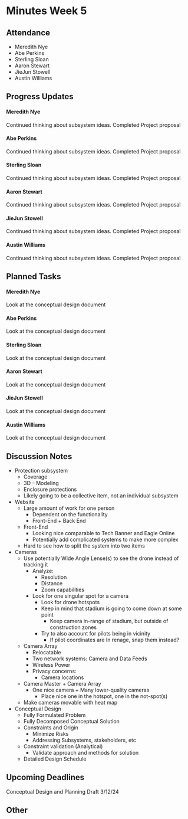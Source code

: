 # Minutes Week 5

## Attendance
   - Meredith Nye
   - Abe Perkins
   - Sterling Sloan
   - Aaron Stewart
   - JieJun Stowell
   - Austin Williams

## Progress Updates
#### Meredith Nye
Continued thinking about subsystem ideas. Completed Project proposal
#### Abe Perkins
Continued thinking about subsystem ideas. Completed Project proposal
#### Sterling Sloan
Continued thinking about subsystem ideas. Completed Project proposal
#### Aaron Stewart
Continued thinking about subsystem ideas. Completed Project proposal
#### JieJun Stowell
Continued thinking about subsystem ideas. Completed Project proposal
#### Austin Williams
Continued thinking about subsystem ideas. Completed Project proposal

## Planned Tasks
#### Meredith Nye
Look at the conceptual design document
#### Abe Perkins
Look at the conceptual design document
#### Sterling Sloan
Look at the conceptual design document
#### Aaron Stewart
Look at the conceptual design document
#### JieJun Stowell
Look at the conceptual design document
#### Austin Williams
Look at the conceptual design document

## Discussion Notes
- Protection subsystem
   - Coverage
   - 3D – Modeling
   - Enclosure protections
   - Likely going to be a collective item, not an individual subsystem
- Website
   - Large amount of work for one person
      - Dependent on the functionality
      - Front-End + Back End
   - Front-End
      - Looking nice comparable to Tech Banner and Eagle Online
      - Potentially add complicated systems to make more complex
   - Hard to see how to split the system into two items
- Cameras
   - Use potentially Wide Angle Lense(s) to see the drone instead of tracking it
      - Analyze:
         - Resolution
         - Distance
         - Zoom capabilities
      - Look for one singular spot for a camera
         - Look for drone hotspots
         - Keep in mind that stadium is going to come down at some point
            - Keep camera in-range of stadium, but outside of construction zones
         - Try to also account for pilots being in vicinity
            - If pilot coordinates are In renage, snap them instead?
   - Camera Array
      - Relocatable
      - Two network systems: Camera and Data Feeds
      - Wireless Power
      - Privacy concerns:
         - Camera locations
   - Camera Master + Camera Array
      - One nice camera + Many lower-quality cameras
         - Place nice one in the hotspot, one in the not-spot(s)
   - Make cameras movable with heat map
- Conceptual Design
   - Fully Formulated Problem
   - Fully Decomposed Conceptual Solution
   - Constraints and Origin
      - Minimize Risks
      - Addressing Subsystems, stakeholders, etc
   - Constraint validation (Analytical)
      - Validate approach and methods for solution
   - Detailed Design Schedule

## Upcoming Deadlines
Conceptual Design and Planning Draft 3/12/24

## Other
